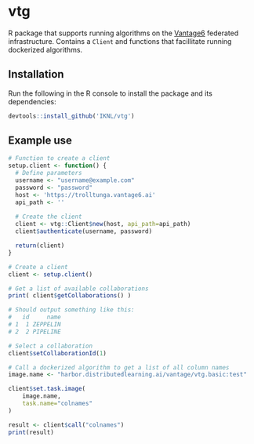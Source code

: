 # vtg

R package that supports running algorithms on the [Vantage6](https://github.com/IKNL/VANTAGE6) federated infrastructure. Contains a `Client` and functions that facillitate running dockerized algorithms.

## Installation
Run the following in the R console to install the package and its dependencies:
```R
devtools::install_github('IKNL/vtg')
```

## Example use
```R
# Function to create a client
setup.client <- function() {
  # Define parameters
  username <- "username@example.com"
  password <- "password"
  host <- 'https://trolltunga.vantage6.ai'
  api_path <- ''
  
  # Create the client
  client <- vtg::Client$new(host, api_path=api_path)
  client$authenticate(username, password)

  return(client)
}

# Create a client
client <- setup.client()

# Get a list of available collaborations
print( client$getCollaborations() )

# Should output something like this:
#   id     name
# 1  1 ZEPPELIN
# 2  2 PIPELINE

# Select a collaboration
client$setCollaborationId(1)

# Call a dockerized algorithm to get a list of all column names
image.name <- "harbor.distributedlearning.ai/vantage/vtg.basic:test"

client$set.task.image(
    image.name,
    task.name="colnames"
)

result <- client$call("colnames")
print(result)
```

